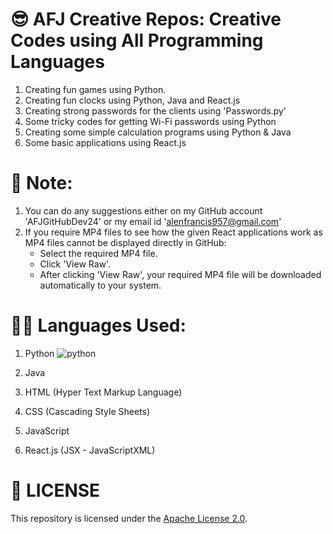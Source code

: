 # 😎 AFJ Creative Repos: Creative Codes using All Programming Languages
1. Creating fun games using Python.
2. Creating fun clocks using Python, Java and React.js
3. Creating strong passwords for the clients using 'Passwords.py'
4. Some tricky codes for getting Wi-Fi passwords using Python
5. Creating some simple calculation programs using Python & Java
6. Some basic applications using React.js

# 📝 Note: 
1. You can do any suggestions either on my GitHub account 'AFJGitHubDev24' or my email id 'alenfrancis957@gmail.com'
2. If you require MP4 files to see how the given React applications work as MP4 files cannot be displayed directly in GitHub:
     - Select the required MP4 file.
     - Click 'View Raw'.
     - After clicking 'View Raw', your required MP4 file will be downloaded automatically to your system.

# 👨‍💻 Languages Used:
1. Python ![python](https://github.com/user-attachments/assets/de38c76c-dad2-4636-b54b-571889cf6167)

2. Java
3. HTML (Hyper Text Markup Language)
4. CSS (Cascading Style Sheets)
5. JavaScript
6. React.js (JSX - JavaScriptXML)

# 🪪 LICENSE
This repository is licensed under the [Apache License 2.0](LICENSE).

